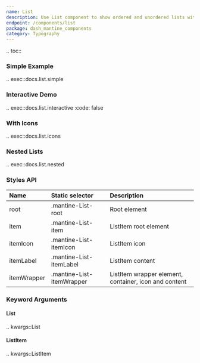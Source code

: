 ```yaml
---
name: List
description: Use List component to show ordered and unordered lists with icon support.
endpoint: /components/list
package: dash_mantine_components
category: Typography
---
```


.. toc::

### Simple Example

.. exec::docs.list.simple

### Interactive Demo

.. exec::docs.list.interactive
    :code: false

### With Icons

.. exec::docs.list.icons

### Nested Lists

.. exec::docs.list.nested

### Styles API

| Name        | Static selector           | Description                                           |
|:------------|:--------------------------|:------------------------------------------------------|
| root        | .mantine-List-root        | Root element                                          |
| item        | .mantine-List-item        | ListItem root element                                 |
| itemIcon    | .mantine-List-itemIcon    | ListItem icon                                         |
| itemLabel   | .mantine-List-itemLabel   | ListItem content                                      |
| itemWrapper | .mantine-List-itemWrapper | ListItem wrapper element, container, icon and content |

### Keyword Arguments

#### List

.. kwargs::List

#### ListItem

.. kwargs::ListItem
